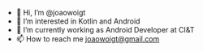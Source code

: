 - 👋 Hi, I’m @joaowoigt
- 👀 I’m interested in Kotlin and Android
- 🌱 I’m currently working as Android Developer at CI&T
- 📫 How to reach me joaowoigt@gmail.com

<!---
joaowoigt/joaowoigt is a ✨ special ✨ repository because its `README.md` (this file) appears on your GitHub profile.
You can click the Preview link to take a look at your changes.
--->
